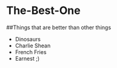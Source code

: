# The-Best-One
##Things that are better than other things
* Dinosaurs
* Charlie Shean
* French Fries
* Earnest ;)
